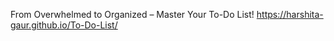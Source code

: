 From Overwhelmed to Organized – Master Your To-Do List!
https://harshita-gaur.github.io/To-Do-List/
